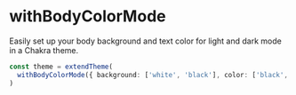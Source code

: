 # withBodyColorMode

Easily set up your body background and text color for light and dark mode in a Chakra theme.

```ts
const theme = extendTheme(
  withBodyColorMode({ background: ['white', 'black'], color: ['black', 'white'] })
)
```
